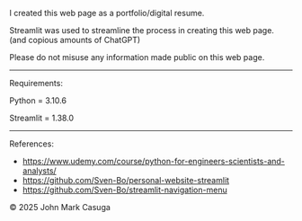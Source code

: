 I created this web page as a portfolio/digital resume.

Streamlit was used to streamline the process in creating this web page. (and copious amounts of ChatGPT)

Please do not misuse any information made public on this web page.

--------------------------------------
Requirements:

Python = 3.10.6

Streamlit = 1.38.0

--------------------------------------
References:
- https://www.udemy.com/course/python-for-engineers-scientists-and-analysts/
- https://github.com/Sven-Bo/personal-website-streamlit 
- https://github.com/Sven-Bo/streamlit-navigation-menu 

© 2025 John Mark Casuga
